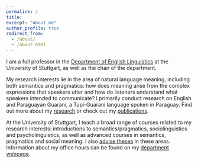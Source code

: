 ```yaml
---
permalink: /
title: 
excerpt: "About me"
author_profile: true
redirect_from: 
  - /about/
  - /about.html
---
```


I am a full professor in the [Department of English Linguistics](https://www.ling.uni-stuttgart.de/institut/ifla/) at the University of Stuttgart, as well as the chair of the department.

My research interests lie in the area of natural language meaning, including both semantics and pragmatics: how does meaning arise from the complex expressions that speakers utter and how do listeners understand what speakers intended to communicate? I primarily conduct research on English and Paraguayan Guaraní, a Tupí-Guaraní language spoken in Paraguay. Find out more about my [research](https://judith-tonhauser.github.io/research/) or check out my [publications](https://judith-tonhauser.github.io/publications/).

At the University of Stuttgart, I teach a broad range of courses related to my research interests: introductions to semantics/pragmatics, sociolinguistics and psycholinguistics, as well as advanced courses in semantics, pragmatics and social meaning. I also [advise theses](https://judith-tonhauser.github.io/advising/) in these areas. Information about my office hours can be found on my [department webpage](https://www.ling.uni-stuttgart.de/institut/team/Tonhauser/).


